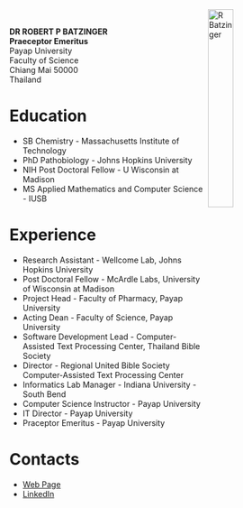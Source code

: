 <img src="https://gitlab.com/rbatzing/resume/raw/master/bob5.png" width="30%" align=right alt="R Batzinger"/>
<br clear=all/>

**DR ROBERT P BATZINGER**<br/>
__Praeceptor Emeritus__<br/>
Payap University<br>
Faculty of Science<br>
Chiang Mai 50000<br>
Thailand<br>



# Education

* SB Chemistry - Massachusetts Institute of Technology
* PhD Pathobiology - Johns Hopkins University
* NIH Post Doctoral Fellow - U Wisconsin at Madison
* MS Applied Mathematics and Computer Science - IUSB

# Experience
* Research Assistant - Wellcome Lab, Johns Hopkins University
* Post Doctoral Fellow - McArdle Labs, University of Wisconsin at Madison
* Project Head - Faculty of Pharmacy, Payap University
* Acting Dean - Faculty of Science, Payap University
* Software Development Lead - Computer-Assisted Text Processing Center, Thailand Bible Society
* Director - Regional United Bible Society Computer-Assisted Text Processing Center
* Informatics Lab Manager - Indiana University - South Bend
* Computer Science Instructor - Payap University
* IT Director - Payap University
* Praceptor Emeritus - Payap University

# Contacts

* [Web Page](http://science.payap.ac.th/cs/bob)
* [LinkedIn](https://www.linkedin.com/in/robert-batzinger/)

